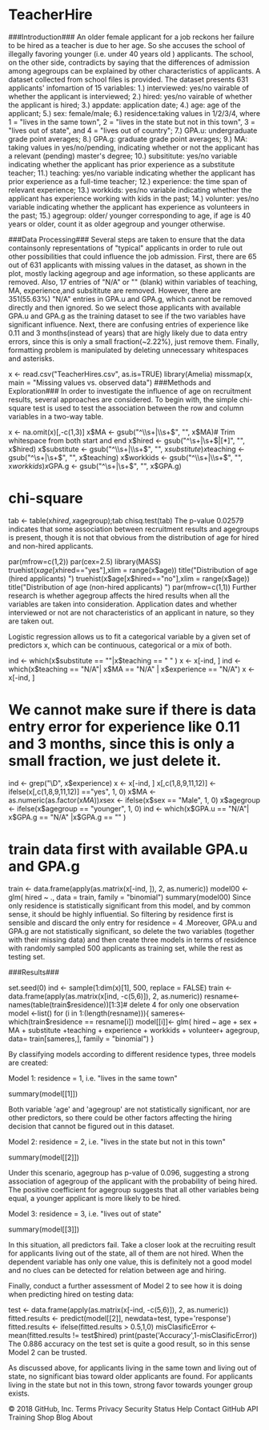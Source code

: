 # TeacherHire

###Introduction###
An older female applicant for a job reckons her failure to be hired as a teacher is due to her age. So she accuses the school of illegally favoring younger (i.e. under 40 years old ) applicants. The school, on the other side, contradicts by saying that the differences of admission among agegroups can be explained by other characteristics of applicants. A dataset collected from school files is provided. The dataset presents 631 applicants' infomartion of 15 variables: 1.) interviewed: yes/no vairable of whether the applicant is interviewed; 2.) hired: yes/no vairable of whether the applicant is hired; 3.) appdate: application date; 4.) age: age of the applicant; 5.) sex: female/male; 6.) residence:taking values in 1/2/3/4, where 1 = "lives in the same town", 2 = "lives in the state but not in this town", 3 = "lives out of state", and 4 = "lives out of country"; 7.) GPA.u: undergraduate grade point averages; 8.) GPA.g: graduate grade point averages; 9.) MA: taking values in yes/no/pending, indicating whether or not the applicant has a relevant (pending) master's degree; 10.) subsititute: yes/no variable indicating whether the applicant has prior experience as a substitute teacher; 11.) teaching: yes/no variable indicating whether the applicant has prior experience as a full-time teacher; 12.) experience: the time span of relevant experience; 13.) workkids: yes/no variable indicating whether the applicant has experience working with kids in the past; 14.) volunter: yes/no variable indicating whether the applicant has experience as volunteers in the past; 15.) agegroup: older/ younger corresponding to age, if age is 40 years or older, count it as older agegroup and younger otherwise.

###Data Processing###
Several steps are taken to ensure that the data containsonly representations of "typical" applicants in order to rule out other possibilities that could influence the job admission. First, there are 65 out of 631 applicants with missing values in the dataset, as shown in the plot, mostly lacking agegroup and age information, so these applicants are removed. Also, 17 entries of "N/A" or "" (blank) within variables of teaching, MA, experience,and subsititute are removed. However, there are 351(55.63%) "N/A" entries in GPA.u and GPA.g, which cannot be removed directly and then ignored. So we select those applicants with available GPA.u and GPA.g as the training dataset to see if the two variables have significant influence. Next, there are confusing entries of experience like 0.11 and 3 months(instead of years) that are higly likely due to data entry errors, since this is only a small fraction(~2.22%), just remove them. Finally, formatting problem is manipulated by deleting unnecessary whitespaces and asterisks.

x <- read.csv("TeacherHires.csv", as.is=TRUE)
library(Amelia)
missmap(x, main = "Missing values vs. observed data")
###Methods and Exploration###
In order to investigate the influence of age on recruitment results, several approaches are considered. To begin with, the simple chi-square test is used to test the association between the row and column variables in a two-way table.

x <- na.omit(x)[,-c(1,3)]
x$MA <- gsub("^\\s+|\\s+$", "", x$MA)# Trim whitespace from both start and end 
x$hired <- gsub("^\\s+|\\s+$|[*]", "", x$hired)
x$substitute <- gsub("^\\s+|\\s+$", "", x$substitute)
x$teaching <- gsub("^\\s+|\\s+$", "", x$teaching)
x$workkids <- gsub("^\\s+|\\s+$", "", x$workkids)
x$GPA.g <- gsub("^\\s+|\\s+$", "", x$GPA.g)
# chi-square
tab <- table(x$hired, x$agegroup);tab
chisq.test(tab)
The p-value 0.02579 indicates that some association between recruitment results and agegroups is present, though it is not that obvious from the distribution of age for hired and non-hired applicants.

par(mfrow=c(1,2))
par(cex=2.5)
library(MASS)
truehist(x$age[x$hired=="yes"],xlim = range(x$age))
title("Distribution of age (hired applicants) ")
truehist(x$age[x$hired=="no"],xlim = range(x$age))
title("Distribution of age (non-hired applicants) ")
par(mfrow=c(1,1))
Further research is whether agegroup affects the hired results when all the variables are taken into consideration. Application dates and whether interviewed or not are not characteristics of an applicant in nature, so they are taken out.

Logistic regression allows us to fit a categorical variable by a given set of predictors x, which can be continuous, categorical or a mix of both.

ind <- which(x$substitute == ""|x$teaching == " " )
x <- x[-ind, ]
ind <- which(x$teaching == "N/A"| x$MA == "N/A" | x$experience == "N/A")
x <- x[-ind, ]
# We cannot make sure if there is data entry error for experience like 0.11 and 3 months, since this is only a small fraction, we just delete it.
ind <- grep("\\D", x$experience)
x <- x[-ind, ]
x[,c(1,8,9,11,12)] <- ifelse(x[,c(1,8,9,11,12)] =="yes", 1, 0)
x$MA <- as.numeric(as.factor(x$MA))
x$sex <- ifelse(x$sex == "Male", 1, 0)
x$agegroup <- ifelse(x$agegroup == "younger", 1, 0)
ind <- which(x$GPA.u == "N/A"| x$GPA.g == "N/A" |x$GPA.g == ""  )
# train data first with available GPA.u and GPA.g
train <- data.frame(apply(as.matrix(x[-ind, ]), 2, as.numeric))
model00 <- glm( hired ~ ., data = train, 
             family = "binomial")
summary(model00)
Since only residence is statistically significant from this model, and by common sense, it should be highly influential. So filtering by residence first is sensible and discard the only entry for residence = 4 .Moreover, GPA.u and GPA.g are not statistically significant, so delete the two variables (together with their missing data) and then create three models in terms of residence with randomly sampled 500 applicants as training set, while the rest as testing set.

###Results###

set.seed(0)
ind <- sample(1:dim(x)[1], 500, replace = FALSE)
train <- data.frame(apply(as.matrix(x[ind, -c(5,6)]), 2, as.numeric))
resname<-names(table(train$residence))[1:3]# delete 4 for only one observation
model <-list()
for (i in 1:(length(resname))){
  sameres<- which(train$residence == resname[i])
  model[[i]]<- glm( hired ~ age + sex + MA + substitute +teaching +                       experience + workkids + volunteer+ agegroup,                        data= train[sameres,], family = "binomial")
}


By classifying models according to different residence types, three models are created:

Model 1: residence = 1, i.e. "lives in the same town"

summary(model[[1]])

Both variable 'age' and 'agegroup' are not statistically significant, nor are other predictors, so there could be other factors affecting the hiring decision that cannot be figured out in this dataset.

Model 2: residence = 2, i.e. "lives in the state but not in this town"

summary(model[[2]])

Under this scenario, agegroup has p-value of 0.096, suggesting a strong association of agegroup of the applicant with the probability of being hired. The positive coefficient for agegroup suggests that all other variables being equal, a younger applicant is more likely to be hired.

Model 3: residence = 3, i.e. "lives out of state"

summary(model[[3]])

In this situation, all predictors fail. Take a closer look at the recruiting result for applicants living out of the state, all of them are not hired. When the dependent variable has only one value, this is definitely not a good model and no clues can be detected for relation between age and hiring.

Finally, conduct a further assessment of Model 2 to see how it is doing when predicting hired on testing data:

test <- data.frame(apply(as.matrix(x[-ind, -c(5,6)]), 2, as.numeric))
fitted.results <- predict(model[[2]], newdata=test, type='response')
fitted.results <- ifelse(fitted.results > 0.5,1,0)
misClasificError <- mean(fitted.results != test$hired)
print(paste('Accuracy',1-misClasificError))
The 0.886 accuracy on the test set is quite a good result, so in this sense Model 2 can be trusted.

As discussed above, for applicants living in the same town and living out of state, no significant bias toward older applicants are found. For applicants living in the state but not in this town, strong favor towards younger group exists.

© 2018 GitHub, Inc.
Terms
Privacy
Security
Status
Help
Contact GitHub
API
Training
Shop
Blog
About
